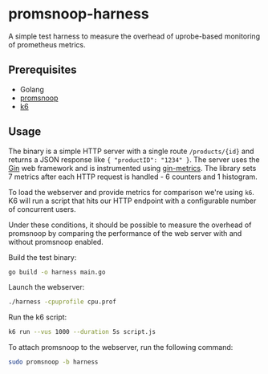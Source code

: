 # promsnoop-harness

A simple test harness to measure the overhead of uprobe-based monitoring of prometheus metrics.

## Prerequisites

- Golang
- [promsnoop](https://github.com/acmel/libbpf-bootstrap/tree/prometheusnoop)
- [k6](https://k6.io/docs/get-started/installation/)

## Usage

The binary is a simple HTTP server with a single route `/products/{id}` and returns a JSON response like `{ "productID": "1234" }`.
The server uses the [Gin](https://github.com/gin-gonic/gin) web framework and is instrumented using [gin-metrics](https://github.com/penglongli/gin-metrics).
The library sets 7 metrics after each HTTP request is handled - 6 counters and 1 histogram.

To load the webserver and provide metrics for comparison we're using `k6`.
K6 will run a script that hits our HTTP endpoint with a configurable number of concurrent users.

Under these conditions, it should be possible to measure the overhead of promsnoop by comparing the performance of the web server with and without promsnoop enabled.

Build the test binary:

```bash
go build -o harness main.go
```

Launch the webserver:

```bash
./harness -cpuprofile cpu.prof
```

Run the k6 script:

```bash
k6 run --vus 1000 --duration 5s script.js
```

To attach promsnoop to the webserver, run the following command:

```bash
sudo promsnoop -b harness
```
